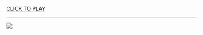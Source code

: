 
<a href="https://premium76.site?title=76_unblocked_games&ref=13M">CLICK TO PLAY</a></h3>
<hr>

<a href="https://premium76.site?title=76_unblocked_games&ref=13M"><img src="https://clearcache.store/games.png"></a>


